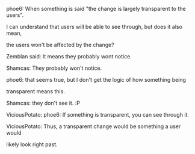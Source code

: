 <html><body><p>phoe6: When something is said "the change is largely transparent to the users".

I can understand that users will be able to see through, but does it also mean,

the users won't be affected by the change? 



Zemblan said: It means they probably wont notice.



Shamcas: They probably won't notice.



phoe6: that seems true, but I don't get the logic of how something being

transparent means this.



Shamcas: they don't see it. :P



ViciousPotato: phoe6: If something is transparent, you can see through it.

ViciousPotato: Thus, a transparent change would be something a user would

likely look right past.</p></body></html>